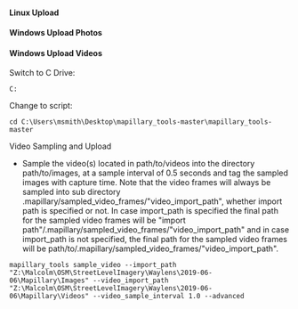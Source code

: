 #### Linux Upload


#### Windows Upload Photos


#### Windows Upload Videos

Switch to C Drive:

`C:`

Change to script:

`cd C:\Users\msmith\Desktop\mapillary_tools-master\mapillary_tools-master`

Video Sampling and Upload
- Sample the video(s) located in path/to/videos into the directory path/to/images, at a sample interval of 0.5 seconds and tag the sampled images with capture time. Note that the video frames will always be sampled into sub directory .mapillary/sampled_video_frames/"video_import_path", whether import path is specified or not. In case import_path is specified the final path for the sampled video frames will be "import path"/.mapillary/sampled_video_frames/"video_import_path" and in case import_path is not specified, the final path for the sampled video frames will be path/to/.mapillary/sampled_video_frames/"video_import_path".

`mapillary_tools sample_video --import_path "Z:\Malcolm\OSM\StreetLevelImagery\Waylens\2019-06-06\Mapillary\Images" --video_import_path "Z:\Malcolm\OSM\StreetLevelImagery\Waylens\2019-06-06\Mapillary\Videos" --video_sample_interval 1.0 --advanced `

